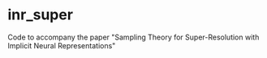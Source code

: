# inr_super
Code to accompany the paper "Sampling Theory for Super-Resolution with Implicit Neural Representations"

